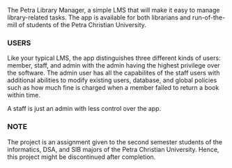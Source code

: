 The Petra Library Manager, a simple LMS that will make it easy to manage library-related tasks. The app is available for both librarians and run-of-the-mill of students of the Petra Christian University.

### USERS
Like your typical LMS, the app distinguishes three different kinds of users: member, staff, and admin with the admin having the highest privilege over the software. The admin user has all the capabilites of the staff users with additional abilities to modify existing users, database, and global policies such as how much fine is charged when a member failed to return a book within time. 

A staff is just an admin with less control over the app. 

### NOTE
The project is an assignment given to the second semester students of the informatics, DSA, and SIB majors of the Petra Christian University. Hence, this project might be discontinued after completion.
